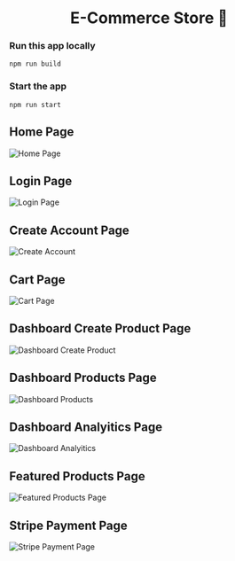 <h1 align="center">E-Commerce Store 🛒</h1>


### Run this app locally

```shell
npm run build
```

### Start the app

```shell
npm run start
```


<h2 align="left">Home Page </h2>

![Home Page](https://github.com/user-attachments/assets/16fbb27c-f020-487b-b2a4-6392c5b1cf8e)

<h2 align="left">Login Page </h2>

![Login Page](https://github.com/user-attachments/assets/8ec3f6d4-2a21-459d-8fae-00679db694a9)

<h2 align="left">Create Account Page </h2>

![Create Account](https://github.com/user-attachments/assets/aa391d88-56e6-4b19-aa00-480e5f8bcf0c)

<h2 align="left">Cart Page </h2>

![Cart Page](https://github.com/user-attachments/assets/a8ac9f76-5125-475b-8ce6-60e79e8b7a57)

<h2 align="left">Dashboard Create Product Page </h2>

![Dashboard Create Product](https://github.com/user-attachments/assets/0a38d6b9-3b4b-44bf-bff7-1e5d3e942d7e)

<h2 align="left">Dashboard Products Page </h2>

![Dashboard Products](https://github.com/user-attachments/assets/54a12816-a496-48df-be65-02b8754b5dd0)

<h2 align="left">Dashboard Analyitics Page </h2>

![Dashboard Analyitics](https://github.com/user-attachments/assets/bcc995a8-cfa3-41ea-a652-c05fccf887af)


<h2 align="left">Featured Products Page </h2>

![Featured Products Page](https://github.com/user-attachments/assets/047f5603-9fec-4ffd-a322-e8fb977b2e95)


<h2 align="left">Stripe Payment Page </h2>

![Stripe Payment Page](https://github.com/user-attachments/assets/127ed481-9b62-4b82-98df-8e96e13562b1)
